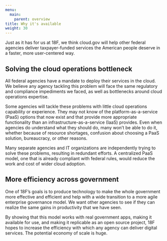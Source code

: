 ```yaml
---
menu:
  main:
    parent: overview
title: Why it's available
weight: 30
---
```


Just as it has for us at 18F, we think cloud.gov will help other federal agencies deliver taxpayer-funded services the American people deserve in a faster, more user-centered way.

## Solving the cloud operations bottleneck

All federal agencies have a mandate to deploy their services in the cloud. We believe any agency tackling this problem will face the same regulatory and compliance impediments we faced, as well as bottlenecks around cloud operations expertise.

Some agencies will tackle these problems with little cloud operations capability or experience. They may not know of the platform-as-a-service (PaaS) options that now exist and that provide more appropriate functionality than an infrastructure-as-a-service (IaaS) provides. Even when agencies do understand what they should do, many won’t be able to do it, whether because of resource shortages, confusion about choosing a PaaS solution, bureaucracy, or other reasons.

Many separate agencies and IT organizations are independently trying to solve these problems, resulting in redundant efforts. A centralized PaaS model, one that is already compliant with federal rules, would reduce the work and cost of wider cloud adoption.

## More efficiency across government

One of 18F’s goals is to produce technology to make the whole government more effective and efficient and help with a wide transition to a more agile enterprise governance model. We want other agencies to see if they can realize the same gains in productivity that we have seen.

By showing that this model works with real government apps, making it available for use, and making it replicable as an open source project, 18F hopes to increase the efficiency with which any agency can deliver digital services. The potential economy of scale is huge.
